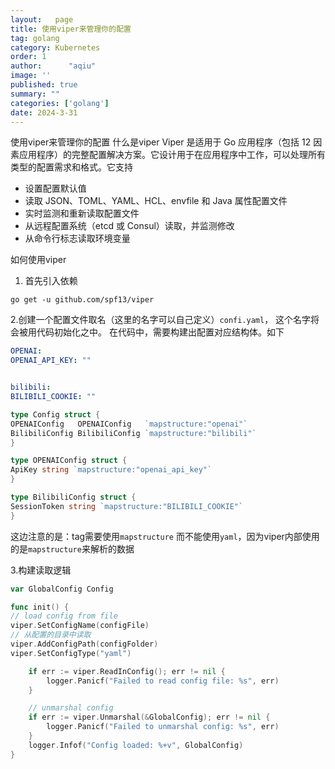 ```yaml
---
layout:   page
title: 使用viper来管理你的配置
tag: golang
category: Kubernetes
order: 1
author:      "aqiu"
image: ''
published: true
summary: ""
categories: ['golang']
date: 2024-3-31
---
```


使用viper来管理你的配置
什么是viper
Viper 是适用于 Go 应用程序（包括 12 因素应用程序）的完整配置解决方案。它设计用于在应用程序中工作，可以处理所有类型的配置需求和格式。它支持
* 设置配置默认值
* 读取 JSON、TOML、YAML、HCL、envfile 和 Java 属性配置文件
* 实时监测和重新读取配置文件
* 从远程配置系统（etcd 或 Consul）读取，并监测修改
* 从命令行标志读取环境变量

如何使用viper
1. 首先引入依赖
```shell
go get -u github.com/spf13/viper
```

2.创建一个配置文件取名（这里的名字可以自己定义）`confi.yaml`， 这个名字将会被用代码初始化之中。 在代码中，需要构建出配置对应结构体。如下
```yaml
OPENAI:
OPENAI_API_KEY: ""


bilibili:
BILIBILI_COOKIE: ""
```
```go
type Config struct {
OPENAIConfig   OPENAIConfig   `mapstructure:"openai"`
BilibiliConfig BilibiliConfig `mapstructure:"bilibili"`
}

type OPENAIConfig struct {
ApiKey string `mapstructure:"openai_api_key"`
}

type BilibiliConfig struct {
SessionToken string `mapstructure:"BILIBILI_COOKIE"`
}
```

这边注意的是：tag需要使用`mapstructure` 而不能使用`yaml`，因为viper内部使用的是`mapstructure`来解析的数据

3.构建读取逻辑
```go
var GlobalConfig Config

func init() {
// load config from file
viper.SetConfigName(configFile)
// 从配置的目录中读取
viper.AddConfigPath(configFolder)
viper.SetConfigType("yaml")

	if err := viper.ReadInConfig(); err != nil {
		logger.Panicf("Failed to read config file: %s", err)
	}

	// unmarshal config
	if err := viper.Unmarshal(&GlobalConfig); err != nil {
		logger.Panicf("Failed to unmarshal config: %s", err)
	}
	logger.Infof("Config loaded: %+v", GlobalConfig)
}
```
